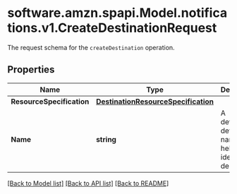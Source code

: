 # software.amzn.spapi.Model.notifications.v1.CreateDestinationRequest
The request schema for the `createDestination` operation.

## Properties

Name | Type | Description | Notes
------------ | ------------- | ------------- | -------------
**ResourceSpecification** | [**DestinationResourceSpecification**](DestinationResourceSpecification.md) |  | 
**Name** | **string** | A developer-defined name to help identify this destination. | 

[[Back to Model list]](../README.md#documentation-for-models) [[Back to API list]](../README.md#documentation-for-api-endpoints) [[Back to README]](../README.md)

